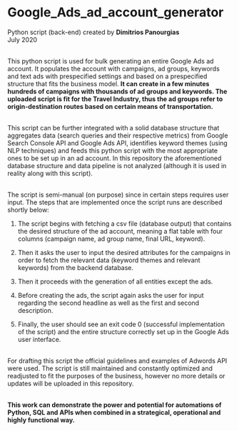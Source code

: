 # Google_Ads_ad_account_generator
Python script (back-end) created by **Dimitrios Panourgias**
<br/> July 2020

<br/> This python script is used for bulk generating an entire Google Ads ad account. It populates the account with campaigns, ad groups, keywords and text ads with prespecified settings and based on a prespecified structure that fits the business model. **It can create in a few minutes hundreds of campaigns with thousands of ad groups and keywords. The uploaded script is fit for the Travel Industry, thus the ad groups refer to origin-destination routes based on certain means of transportation.**

<br/> This script can be further integrated with a solid database structure that aggregates data (search queries and their respective metrics) from Google Search Console API and Google Ads API, identifies keyword themes (using NLP techniques) and feeds this python script with the most appropriate ones to be set up in an ad account. In this repository the aforementioned database structure and data pipeline is not analyzed (although it is used in reality along with this script).

<br/> The script is semi-manual (on purpose) since in certain steps requires user input. The steps that are implemented once the script runs are described shortly below:
1.	The script begins with fetching a csv file (database output) that contains the desired structure of the ad account, meaning a flat table with four columns (campaign name, ad group name, final URL, keyword).

2.	Then it asks the user to input the desired attributes for the campaigns in order to fetch the relevant data (keyword themes and relevant keywords) from the backend database.
3.	Then it proceeds with the generation of all entities except the ads. 
4.	Before creating the ads, the script again asks the user for input regarding the second headline as well as the first and second description.
5.	Finally, the user should see an exit code 0 (successful implementation of the script) and the entire structure correctly set up in the Google Ads user interface.

<br/> For drafting this script the official guidelines and examples of Adwords API were used. The script is still maintained and constantly optimized and readjusted to fit the purposes of the business, however no more details or updates will be uploaded in this repository.

<br/> **This work can demonstrate the power and potential for automations of Python, SQL and APIs when combined in a strategical, operational and highly functional way.**

